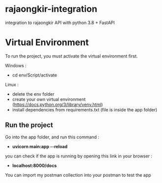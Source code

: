 rajaongkir-integration
=======================
integration to rajaongkir API with python 3.8 + FastAPI

Virtual Environment
====================
To run the project, you must activate the virtual environment first.

Windows : 
- cd env/Script/activate

Linux : 
- delete the env folder
- create your own virtual environment (https://docs.python.org/3/library/venv.html)
- install dependencies from requirements.txt (file is inside the app folder)

Run the project
-----------------
Go into the app folder, and run this command :
- <b>uvicorn main:app --reload</b>

you can check if the app is running by opening this link in your browser :
- <b>localhost:8000/docs</b>

You can import my postman collection into your postman to test the app
